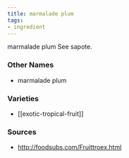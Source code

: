 ```yaml
---
title: marmalade plum
tags:
- ingredient
---
```

marmalade plum See sapote.

### Other Names

* marmalade plum

### Varieties

* [[exotic-tropical-fruit]]

### Sources
* http://foodsubs.com/Fruittroex.html
